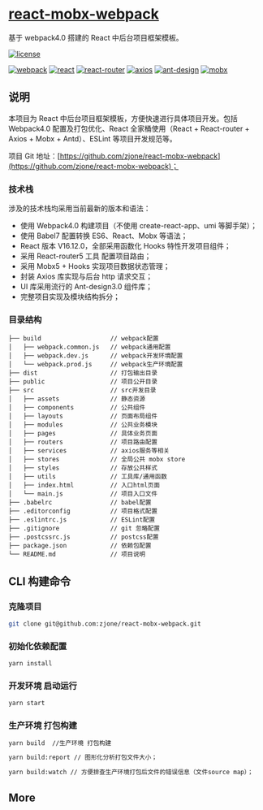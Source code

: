 # [react-mobx-webpack](https://github.com/zjone/react-mobx-webpack)

基于 webpack4.0 搭建的 React 中后台项目框架模板。

[![license](https://img.shields.io/badge/license-MIT-brightgreen.svg)](https://github.com/zjone/react-mobx-webpack/master/LICENSE)

[![webpack](https://img.shields.io/badge/webpack-4.41.2-green)](https://github.com/webpack/webpack) [![react](https://img.shields.io/badge/react-16.12.0-green)](https://github.com/facebook/react) [![react-router](https://img.shields.io/badge/react--router-5.1.2-green)](https://github.com/ReactTraining/react-router) [![axios](https://img.shields.io/badge/axios-0.19.0-green)](https://github.com/axios/axios) [![ant-design](https://img.shields.io/badge/ant--design-3.26.2-green.svg)](https://ant.design/index-cn) [![mobx](https://img.shields.io/badge/mobx-5.15.0-green.svg)](https://github.com/mobxjs/mobx)

## 说明

本项目为 React 中后台项目框架模板，方便快速进行具体项目开发。包括 Webpack4.0 配置及打包优化、React 全家桶使用（React + React-router + Axios + Mobx + Antd）、ESLint 等项目开发规范等。

项目 Git 地址：[https://github.com/zjone/react-mobx-webpack](https://github.com/zjone/react-mobx-webpack)；



### 技术栈

涉及的技术栈均采用当前最新的版本和语法：

- 使用 Webpack4.0 构建项目（不使用 create-react-app、umi 等脚手架）；
- 使用 Babel7 配置转换 ES6、React、Mobx 等语法；
- React 版本 V16.12.0，全部采用函数化 Hooks 特性开发项目组件；
- 采用 React-router5 工具 配置项目路由；
- 采用 Mobx5 + Hooks 实现项目数据状态管理；
- 封装 Axios 库实现与后台 http 请求交互；
- UI 库采用流行的 Ant-design3.0 组件库；
- 完整项目实现及模块结构拆分；

### 目录结构

```
├── build                   // webpack配置
│   ├── webpack.common.js   // webpack通用配置
│   ├── webpack.dev.js      // webpack开发环境配置
│   └── webpack.prod.js     // webpack生产环境配置
├── dist                    // 打包输出目录
├── public                  // 项目公开目录
├── src                     // src开发目录
│   ├── assets              // 静态资源
│   ├── components          // 公共组件
│   ├── layouts             // 页面布局组件
│   ├── modules             // 公共业务模块
│   ├── pages               // 具体业务页面
│   ├── routers             // 项目路由配置
│   ├── services            // axios服务等相关
│   ├── stores              // 全局公共 mobx store
│   ├── styles              // 存放公共样式
│   ├── utils               // 工具库/通用函数
│   ├── index.html          // 入口html页面
│   └── main.js             // 项目入口文件
├── .babelrc                // babel配置
├── .editorconfig           // 项目格式配置
├── .eslintrc.js            // ESLint配置
├── .gitignore              // git 忽略配置
├── .postcssrc.js           // postcss配置
├── package.json            // 依赖包配置
└── README.md               // 项目说明
```

## CLI 构建命令

### 克隆项目

```bash
git clone git@github.com:zjone/react-mobx-webpack.git
```

### 初始化依赖配置

```bash
yarn install
```

### 开发环境 启动运行

```bash
yarn start
```

### 生产环境 打包构建

```bash
yarn build  //生产环境 打包构建

yarn build:report // 图形化分析打包文件大小；

yarn build:watch // 方便排查生产环境打包后文件的错误信息（文件source map）；
```

## More
